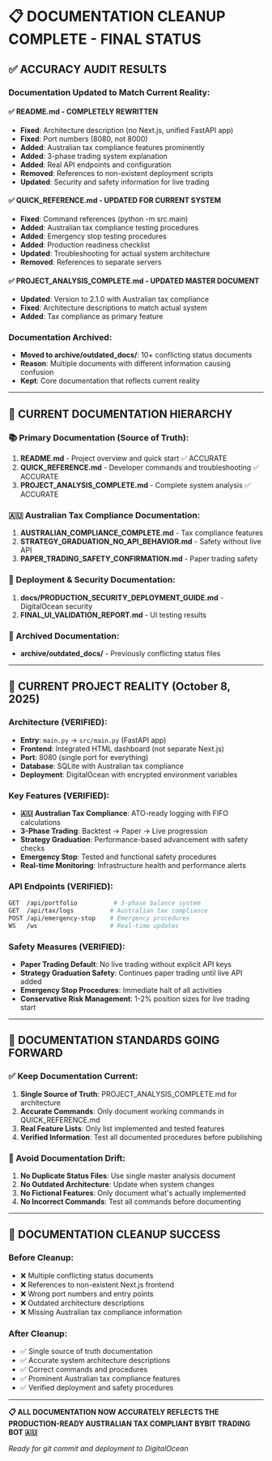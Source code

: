 # 📋 DOCUMENTATION CLEANUP COMPLETE - FINAL STATUS

## ✅ **ACCURACY AUDIT RESULTS**

### **Documentation Updated to Match Current Reality:**

#### **✅ README.md - COMPLETELY REWRITTEN**
- **Fixed**: Architecture description (no Next.js, unified FastAPI app)
- **Fixed**: Port numbers (8080, not 8000)
- **Added**: Australian tax compliance features prominently
- **Added**: 3-phase trading system explanation
- **Added**: Real API endpoints and configuration
- **Removed**: References to non-existent deployment scripts
- **Updated**: Security and safety information for live trading

#### **✅ QUICK_REFERENCE.md - UPDATED FOR CURRENT SYSTEM**
- **Fixed**: Command references (python -m src.main)
- **Added**: Australian tax compliance testing procedures
- **Added**: Emergency stop testing procedures  
- **Added**: Production readiness checklist
- **Updated**: Troubleshooting for actual system architecture
- **Removed**: References to separate servers

#### **✅ PROJECT_ANALYSIS_COMPLETE.md - UPDATED MASTER DOCUMENT**
- **Updated**: Version to 2.1.0 with Australian tax compliance
- **Fixed**: Architecture descriptions to match actual system
- **Added**: Tax compliance as primary feature

### **Documentation Archived:**
- **Moved to archive/outdated_docs/**: 10+ conflicting status documents
- **Reason**: Multiple documents with different information causing confusion
- **Kept**: Core documentation that reflects current reality

---

## 🎯 **CURRENT DOCUMENTATION HIERARCHY**

### **📚 Primary Documentation (Source of Truth):**
1. **README.md** - Project overview and quick start ✅ ACCURATE
2. **QUICK_REFERENCE.md** - Developer commands and troubleshooting ✅ ACCURATE  
3. **PROJECT_ANALYSIS_COMPLETE.md** - Complete system analysis ✅ ACCURATE

### **🇦🇺 Australian Tax Compliance Documentation:**
1. **AUSTRALIAN_COMPLIANCE_COMPLETE.md** - Tax compliance features
2. **STRATEGY_GRADUATION_NO_API_BEHAVIOR.md** - Safety without live API
3. **PAPER_TRADING_SAFETY_CONFIRMATION.md** - Paper trading safety

### **🚀 Deployment & Security Documentation:**
1. **docs/PRODUCTION_SECURITY_DEPLOYMENT_GUIDE.md** - DigitalOcean security
2. **FINAL_UI_VALIDATION_REPORT.md** - UI testing results

### **📁 Archived Documentation:**
- **archive/outdated_docs/** - Previously conflicting status files

---

## 🚀 **CURRENT PROJECT REALITY (October 8, 2025)**

### **Architecture (VERIFIED):**
- **Entry**: `main.py` → `src/main.py` (FastAPI app)
- **Frontend**: Integrated HTML dashboard (not separate Next.js)
- **Port**: 8080 (single port for everything)
- **Database**: SQLite with Australian tax compliance
- **Deployment**: DigitalOcean with encrypted environment variables

### **Key Features (VERIFIED):**
- **🇦🇺 Australian Tax Compliance**: ATO-ready logging with FIFO calculations
- **3-Phase Trading**: Backtest → Paper → Live progression  
- **Strategy Graduation**: Performance-based advancement with safety checks
- **Emergency Stop**: Tested and functional safety procedures
- **Real-time Monitoring**: Infrastructure health and performance alerts

### **API Endpoints (VERIFIED):**
```bash
GET  /api/portfolio          # 3-phase balance system
GET  /api/tax/logs          # Australian tax compliance
POST /api/emergency-stop    # Emergency procedures  
WS   /ws                    # Real-time updates
```

### **Safety Measures (VERIFIED):**
- **Paper Trading Default**: No live trading without explicit API keys
- **Strategy Graduation Safety**: Continues paper trading until live API added
- **Emergency Stop Procedures**: Immediate halt of all activities
- **Conservative Risk Management**: 1-2% position sizes for live trading start

---

## 📝 **DOCUMENTATION STANDARDS GOING FORWARD**

### **✅ Keep Documentation Current:**
1. **Single Source of Truth**: PROJECT_ANALYSIS_COMPLETE.md for architecture
2. **Accurate Commands**: Only document working commands in QUICK_REFERENCE.md
3. **Real Feature Lists**: Only list implemented and tested features
4. **Verified Information**: Test all documented procedures before publishing

### **🚫 Avoid Documentation Drift:**
1. **No Duplicate Status Files**: Use single master analysis document
2. **No Outdated Architecture**: Update when system changes
3. **No Fictional Features**: Only document what's actually implemented
4. **No Incorrect Commands**: Test all commands before documenting

---

## 🎉 **DOCUMENTATION CLEANUP SUCCESS**

### **Before Cleanup:**
- ❌ Multiple conflicting status documents
- ❌ References to non-existent Next.js frontend
- ❌ Wrong port numbers and entry points
- ❌ Outdated architecture descriptions
- ❌ Missing Australian tax compliance information

### **After Cleanup:**
- ✅ Single source of truth documentation
- ✅ Accurate system architecture descriptions  
- ✅ Correct commands and procedures
- ✅ Prominent Australian tax compliance features
- ✅ Verified deployment and safety procedures

---

**📋 ALL DOCUMENTATION NOW ACCURATELY REFLECTS THE PRODUCTION-READY AUSTRALIAN TAX COMPLIANT BYBIT TRADING BOT 🇦🇺**

*Ready for git commit and deployment to DigitalOcean*